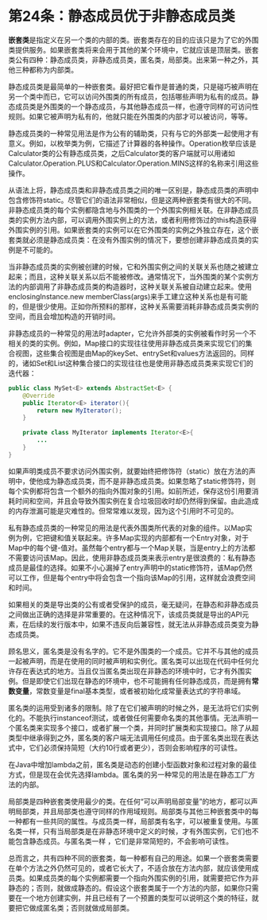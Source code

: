 # 第24条：静态成员优于非静态成员类

**嵌套类**是指定义在另一个类的内部的类。嵌套类存在的目的应该只是为了它的外围类提供服务。如果嵌套类将来会用于其他的某个环境中，它就应该是顶层类。嵌套类公有四种：静态成员类，非静态成员类，匿名类，局部类。出来第一种之外，其他三种都称为内部类。

静态成员类是最简单的一种嵌套类。最好把它看作是普通的类，只是碰巧被声明在另一个类中而已，它可以访问外围类的所有成员，包括哪些声明为私有的成员。静态成员类是外围类的一个静态成员，与其他静态成员一样，也遵守同样的可访问性规则。如果它被声明为私有的，他就只能在外围类的内部才可以被访问，等等。

静态成员类的一种常见用法是作为公有的辅助类，只有与它的外部类一起使用才有意义。例如，以枚举类为例，它描述了计算器的各种操作。Operation枚举应该是Calculator类的公有静态成员类，之后Calculator类的客户端就可以用诸如Calculator.Operation.PLUS和Calculator.Operation.MINS这样的名称来引用这些操作。

从语法上将，静态成员类和非静态成员类之间的唯一区别是，静态成员类的声明中包含修饰符static。尽管它们的语法非常相似，但是这两种嵌套类有很大的不同。非静态成员类的每个实例都隐含地与外围类的一个外围实例相关联。在非静态成员类的实例方法内部，可以调用外围实例上的方法，或者利用修饰过的this构造获得外围实例的引用。如果嵌套类的实例可以在它外围类的实例之外独立存在，这个嵌套类就必须是静态成员类：在没有外围实例的情况下，要想创建非静态成员类的实例是不可能的。

当非静态成员类的实例被创建的时候，它和外围实例之间的关联关系也随之被建立起来；而且，这种关联关系以后不能被修改。通常情况下，当外围类的某个实例方法的内部调用了非静态成员类的构造器时，这种关联关系被自动建立起来。使用enclosingInstance.new memberClass(args)来手工建立这种关系也是有可能的，但是很少使用。正如你所预料的那样，这种关系需要消耗非静态成员类实例的空间，而且会增加构造的开销时间。

非静态成员的一种常见的用法时adapter，它允许外部类的实例被看作时另一个不相关的类的实例。例如，Map接口的实现往往使用非静态成员类来实现它们的集合视图，这些集合视图是由Map的keySet、entrySet和values方法返回的。同样的，诸如Set和List这种集合接口的实现往往也是使用非静态成员类来实现它们的迭代器：

```java
public class MySet<E> extends AbstractSet<E> {
    @Override
    public Iterator<E> iterator(){
        return new MyIterator();
    }
    
    private class MyIterator implements Iterator<E>{
		...
    }
}
```

如果声明类成员不要求访问外围实例，就要始终把修饰符（static）放在方法的声明中，使他成为静态成员类，而不是非静态成员类。如果忽略了static修饰符，则每个实例都将包含一个额外的指向外围对象的引用。如前所述，保存这份引用要消耗时间和空间，并且会导致外围实例在复合垃圾回收时却仍然得到保留。由此造成的内存泄漏可能是灾难性的。但常常难以发现，因为这个引用时不可见的。

私有静态成员类的一种常见的用法是代表外围类所代表的对象的组件。以Map实例为例，它把键和值关联起来。许多Map实现的内部都有一个Entry对象，对于Map中的每个键-值对。虽然每个entry都与一个Map关联，当是entry上的方法都不需要访问该Map。因此，使用非静态成员类来表示entry是很浪费的：私有静态成员是最佳的选择。如果不小心漏掉了entry声明中的static修饰符，该Map仍然可以工作，但是每个entry中将会包含一个指向该Map的引用，这样就会浪费空间和时间。

如果相关的类是导出类的公有或者受保护的成员，毫无疑问，在静态和非静态成员之间做出正确的选择是非常重要的。在这种情况下，该成员类就是导出的API元素，在后续的发行版本中，如果不违反向后兼容性，就无法从非静态成员类变为静态成员类。

顾名思义，匿名类是没有名字的。它不是外围类的一个成员。它并不与其他的成员一起被声明，而是在使用的同时被声明和实例化。匿名类可以出现在代码中任何允许存在表达式的地方。当且仅当匿名类出现在非静态的环境中时，它才有外围实例。但是即使它们出现在静态的环境中，也不可能拥有任何静态成员，而是拥有**常数变量**，常数变量是final基本类型，或者被初始化成常量表达式的字符串域。

匿名类的运用受到诸多的限制。除了在它们被声明的时候之外，是无法将它们实例化的。不能执行instanceof测试，或者做任何需要命名类的其他事情。无法声明一个匿名类来实现多个接口，或者扩展一个类，并同时扩展类和实现接口。除了从超类型中继承得到之外，匿名类的客户端无法调用任何成员。由于匿名类出现在表达式中，它们必须保持简短（大约10行或者更少），否则会影响程序的可读性。

在Java中增加lambda之前，匿名类是动态的创建小型函数对象和过程对象的最佳方式，但是现在会优先选择lambda。匿名类的另一种常见的用法是在静态工厂方法的内部。

局部类是四种嵌套类使用最少的类。在任何“可以声明局部变量”的地方，都可以声明局部类，并且局部类也遵守同样的作用域规则。局部类与其他三种嵌套类中的每一种都有一些共同的属性。与成员类一样，局部类有名字，可以被重复使用。与匿名类一样，只有当局部类是在非静态环境中定义的时候，才有外围实例，它们也不能包含静态成员。与匿名类一样 ，它们是非常简短的，不会影响可读性。

总而言之，共有四种不同的嵌套类，每一种都有自己的用途。如果一个嵌套类需要在单个方法之外仍然可见的，或者它长大了，不适合放在方法内部，就应该使用成员类。如果成员类的每个实例都需要一个指向外围实例的引用，就需要把它作为非静态的；否则，就做成静态的。假设这个嵌套类属于一个方法的内部，如果你只需要在一个地方创建实例，并且已经有了一个预置的类型可以说明这个类的特征，就要把它做成匿名类；否则就做成局部类。